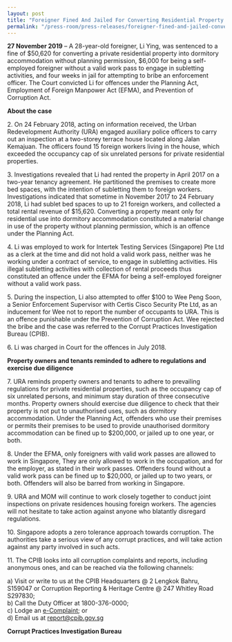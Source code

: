 ```yaml
---
layout: post
title: "Foreigner Fined And Jailed For Converting Residential Property Into Dormitory Accommodation, Being A Self-Employed Foreigner Without A Valid Work Pass To Engage In Subletting Activities, And Attempting To Bribe Enforcement Officer"
permalink: "/press-room/press-releases/foreigner-fined-and-jailed-converting-residential-property-dormitory"
---
```

**27 November 2019** – A 28-year-old foreigner, Li Ying, was sentenced to a fine of $50,620 for converting a private residential property into dormitory accommodation without planning permission, $6,000 for being a self-employed foreigner without a valid work pass to engage in subletting activities, and four weeks in jail for attempting to bribe an enforcement officer. The Court convicted Li for offences under the Planning Act, Employment of Foreign Manpower Act (EFMA), and Prevention of Corruption Act.

**About the case**

2\.         On 24 February 2018, acting on information received, the Urban Redevelopment Authority (URA) engaged auxiliary police officers to carry out an inspection at a two-storey terrace house located along Jalan Kemajuan. The officers found 15 foreign workers living in the house, which exceeded the occupancy cap of six unrelated persons for private residential properties.

3\.        Investigations revealed that Li had rented the property in April 2017 on a two-year tenancy agreement. He partitioned the premises to create more bed spaces, with the intention of subletting them to foreign workers. Investigations indicated that sometime in November 2017 to 24 February 2018, Li had sublet bed spaces to up to 21 foreign workers, and collected a total rental revenue of $15,620. Converting a property meant only for residential use into dormitory accommodation constituted a material change in use of the property without planning permission, which is an offence under the Planning Act. 

4\.       Li was employed to work for Intertek Testing Services (Singapore) Pte Ltd as a clerk at the time and did not hold a valid work pass, neither was he working under a contract of service, to engage in subletting activities. His illegal subletting activities with collection of rental proceeds thus constituted an offence under the EFMA for being a self-employed foreigner without a valid work pass.

5\.       During the inspection, Li also attempted to offer $100 to Wee Peng Soon, a Senior Enforcement Supervisor with Certis Cisco Security Pte Ltd, as an inducement for Wee not to report the number of occupants to URA. This is an offence punishable under the Prevention of Corruption Act. Wee rejected the bribe and the case was referred to the Corrupt Practices Investigation Bureau (CPIB).

6\.      Li was charged in Court for the offences in July 2018.

**Property owners and tenants reminded to adhere to regulations and exercise due diligence**

7\.      URA reminds property owners and tenants to adhere to prevailing regulations for private residential properties, such as the occupancy cap of six unrelated persons, and minimum stay duration of three consecutive months. Property owners should exercise due diligence to check that their property is not put to unauthorised uses, such as dormitory accommodation. Under the Planning Act, offenders who use their premises or permits their premises to be used to provide unauthorised dormitory accommodation can be fined up to $200,000, or jailed up to one year, or both.

8\.      Under the EFMA, only foreigners with valid work passes are allowed to work in Singapore, They are only allowed to work in the occupation, and for the employer, as stated in their work passes. Offenders found without a valid work pass can be fined up to $20,000, or jailed up to two years, or both. Offenders will also be barred from working in Singapore.

9\.      URA and MOM will continue to work closely together to conduct joint inspections on private residences housing foreign workers. The agencies will not hesitate to take action against anyone who blatantly disregard regulations.

10\.    Singapore adopts a zero tolerance approach towards corruption. The authorities take a serious view of any corrupt practices, and will take action against any party involved in such acts.

11\.     The CPIB looks into all corruption complaints and reports, including anonymous ones, and can be reached via the following channels:

a) Visit or write to us at the CPIB Headquarters @ 2 Lengkok Bahru, S159047 or Corruption Reporting & Heritage Centre @ 247 Whitley Road S297830;<br />
b) Call the Duty Officer at 1800-376-0000;<br />
c) Lodge an [e-Complaint](/e-services/e-complaint-for-corrupt-conduct); or<br>
d) Email us at <a class="spamspan" href="mailto:report@cpib.gov.sg">report@cpib.gov.sg</a>

**Corrupt Practices Investigation Bureau**
